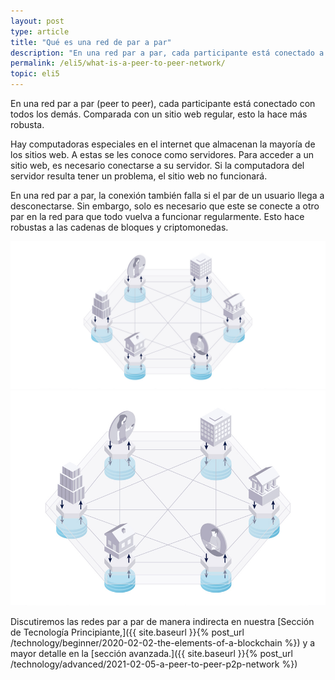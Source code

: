 ```yaml
---
layout: post
type: article
title: "Qué es una red de par a par"
description: "En una red par a par, cada participante está conectado a todos los demás. Esto lo hace muy robusto."
permalink: /eli5/what-is-a-peer-to-peer-network/
topic: eli5
---
```


En una red par a par (peer to peer), cada participante está conectado con todos los demás. Comparada con un sitio web regular, esto la hace más robusta. 

Hay computadoras especiales en el internet que almacenan la mayoría de los sitios web. A estas se les conoce como servidores. Para acceder a un sitio web, es necesario conectarse a su servidor. Si la computadora del servidor resulta tener un problema, el sitio web no funcionará.

En una red par a par, la conexión también falla si el par de un usuario llega a desconectarse. Sin embargo, solo es necesario que este se conecte a otro par en la red para que todo vuelva a funcionar regularmente. Esto hace robustas a las cadenas de bloques y criptomonedas.

![Peer-to-Peer Network](/assets/post_files/eli5/what-is-a-peer-to-peer-network/peer-to-peer-network_D.jpg)
![Peer-to-Peer Network](/assets/post_files/eli5/what-is-a-peer-to-peer-network/peer-to-peer-network_M.jpg)

Discutiremos las redes par a par de manera indirecta en nuestra [Sección de Tecnología Principiante,]({{ site.baseurl }}{% post_url /technology/beginner/2020-02-02-the-elements-of-a-blockchain %}) y a mayor detalle en la [sección avanzada.]({{ site.baseurl }}{% post_url /technology/advanced/2021-02-05-a-peer-to-peer-p2p-network %})